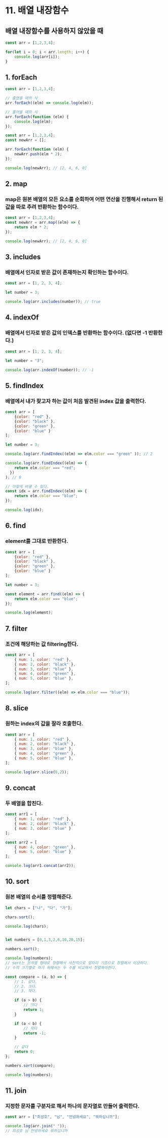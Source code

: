 # 11. 배열 내장함수


## 배열 내장함수를 사용하지 않았을 때
```js
const arr = [1,2,3,4];

for(let i = 0; i < arr.length; i++) {
    console.log(arr[i]);
}
```

## 1. forEach

```js
const arr = [1,2,3,4];

// 줄였을 때의 식
arr.forEach((elm) => console.log(elm));

// 풀어쓸 때의 식
arr.forEach(function (elm) {
    console.log(elm);
});
```

```js
const arr = [1,2,3,4];
const newArr = [];

arr.forEach(function (elm) {
    newArr.push(elm * 2);
});

console.log(newArr); // [2, 4, 6, 8]
```

## 2. map

### map은 원본 배열의 모든 요소를 순회하여 어떤 연산을 진행해서 return 된 값을 따로 추려 반환하는 함수이다.
```js
const arr = [1,2,3,4];
const newArr = arr.map((elm) => {
    return elm * 2;
});

console.log(newArr); // [2, 4, 6, 8]
```

## 3. includes 

### 배열에서 인자로 받은 값이 존재하는지 확인하는 함수이다.

```js
const arr = [1, 2, 3, 4];

let number = 3;

console.log(arr.includes(number)); // true
```

## 4. indexOf

### 배열에서 인자로 받은 값의 인덱스를 반환하는 함수이다. (없다면 -1 반환한다.)

```js
const arr = [1, 2, 3, 4];

let number = "3";

console.log(arr.indexOf(number)); // -1
```

## 5. findIndex

### 배열에서 내가 찾고자 하는 값이 처음 발견된 index 값을 출력한다.

```js
const arr = [
    {color: "red" },
    {color: "black" },
    {color: "green" },
    {color: "blue" }
];

let number = 3;

console.log(arr.findIndex((elm) => elm.color === "green" )); // 2

console.log(arr.findIndex((elm) => {
    return elm.color === "red";
  })
); // 0

// 이렇게 바꿀 수 있다.
const idx = arr.findIndex((elm) => {
    return elm.color === "blue";
});

console.log(idx);
```

## 6. find

### element를 그대로 반환한다.

```js
const arr = [
    {color: "red" },
    {color: "black" },
    {color: "green" },
    {color: "blue" }
];

let number = 3;

const element = arr.find((elm) => {
    return elm.color === "blue";
});

console.log(element);
```

## 7. filter

### 조건에 해당하는 값 filtering한다.
```js
const arr = [
    { num: 1, color: "red" },
    { num: 2, color: "black" },
    { num: 3, color: "blue" },
    { num: 4, color: "green" },
    { num: 5, color: "blue" },
];

console.log(arr.filter((elm) => elm.color === "blue"));
```

## 8. slice

### 원하는 index의 값을 잘라 호출한다.

```js
const arr = [
    { num: 1, color: "red" },
    { num: 2, color: "black" },
    { num: 3, color: "blue" },
    { num: 4, color: "green" },
    { num: 5, color: "blue" },
];

console.log(arr.slice(0,2));
```

## 9. concat

### 두 배열을 합친다.

```js
const arr1 = [
    { num: 1, color: "red" },
    { num: 2, color: "black" },
    { num: 3, color: "blue" }
];

const arr2 = [
    { num: 4, color: "green" },
    { num: 5, color: "blue" }
];

console.log(arr1.concat(arr2));
```

## 10. sort

### 원본 배열의 순서를 정렬해준다.

```js
let chars = ["나", "다", "가"];

chars.sort();

console.log(chars);


let numbers = [0,1,3,2,6,10,20,15];

numbers.sort();

console.log(numbers);
// sort는 문자열 형태로 정렬해서 사전적으로 앞자리 기준으로 정렬해서 이상하다.
// 수의 크기별로 하기 위해서는 두 수를 비교해서 정렬해야한다.

const compare = (a, b) => {
    // 1. 같다.
    // 2. 크다.
    // 3. 작다.

    if (a > b) {
        // 크다
        return 1;
    }

    if (a < b) {
        // 작다
        return -1;
    }

    // 같다
    return 0;
};

numbers.sort(compare);

console.log(numbers);

```

## 11. join

### 지정한 문자를 구분자로 해서 하나의 문자열로 만들어 출력한다.

```js
const arr = ["최성호", "님", "안녕하세요", "뭐하십니까"];

console.log(arr.join(" "));
// 최성호 님 안녕하세요 뭐하십니까
```